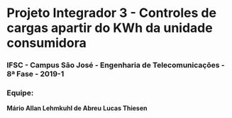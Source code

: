 # Projeto Integrador 3 - Controles de cargas apartir do KWh da unidade consumidora

### IFSC - Campus São José - Engenharia de Telecomunicações - 8ª Fase - 2019-1 

### Equipe: 
**Mário Allan Lehmkuhl de Abreu**
**Lucas Thiesen** 

